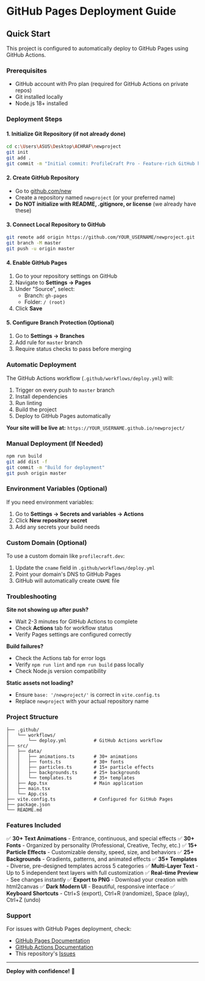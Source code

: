 # GitHub Pages Deployment Guide

## Quick Start

This project is configured to automatically deploy to GitHub Pages using GitHub Actions.

### Prerequisites
- GitHub account with Pro plan (required for GitHub Actions on private repos)
- Git installed locally
- Node.js 18+ installed

### Deployment Steps

#### 1. Initialize Git Repository (if not already done)
```bash
cd c:\Users\ASUS\Desktop\ACHRAF\newproject
git init
git add .
git commit -m "Initial commit: ProfileCraft Pro - Feature-rich GitHub header generator"
```

#### 2. Create GitHub Repository
- Go to [github.com/new](https://github.com/new)
- Create a repository named `newproject` (or your preferred name)
- **Do NOT initialize with README, .gitignore, or license** (we already have these)

#### 3. Connect Local Repository to GitHub
```bash
git remote add origin https://github.com/YOUR_USERNAME/newproject.git
git branch -M master
git push -u origin master
```

#### 4. Enable GitHub Pages
1. Go to your repository settings on GitHub
2. Navigate to **Settings → Pages**
3. Under "Source", select:
   - Branch: `gh-pages`
   - Folder: `/ (root)`
4. Click **Save**

#### 5. Configure Branch Protection (Optional)
1. Go to **Settings → Branches**
2. Add rule for `master` branch
3. Require status checks to pass before merging

### Automatic Deployment

The GitHub Actions workflow (`.github/workflows/deploy.yml`) will:
1. Trigger on every push to `master` branch
2. Install dependencies
3. Run linting
4. Build the project
5. Deploy to GitHub Pages automatically

**Your site will be live at:** `https://YOUR_USERNAME.github.io/newproject/`

### Manual Deployment (If Needed)

```bash
npm run build
git add dist -f
git commit -m "Build for deployment"
git push origin master
```

### Environment Variables (Optional)

If you need environment variables:
1. Go to **Settings → Secrets and variables → Actions**
2. Click **New repository secret**
3. Add any secrets your build needs

### Custom Domain (Optional)

To use a custom domain like `profilecraft.dev`:
1. Update the `cname` field in `.github/workflows/deploy.yml`
2. Point your domain's DNS to GitHub Pages
3. GitHub will automatically create `CNAME` file

### Troubleshooting

**Site not showing up after push?**
- Wait 2-3 minutes for GitHub Actions to complete
- Check **Actions** tab for workflow status
- Verify Pages settings are configured correctly

**Build failures?**
- Check the Actions tab for error logs
- Verify `npm run lint` and `npm run build` pass locally
- Check Node.js version compatibility

**Static assets not loading?**
- Ensure `base: '/newproject/'` is correct in `vite.config.ts`
- Replace `newproject` with your actual repository name

### Project Structure

```
├── .github/
│   └── workflows/
│       └── deploy.yml          # GitHub Actions workflow
├── src/
│   ├── data/
│   │   ├── animations.ts       # 30+ animations
│   │   ├── fonts.ts            # 30+ fonts
│   │   ├── particles.ts        # 15+ particle effects
│   │   ├── backgrounds.ts      # 25+ backgrounds
│   │   └── templates.ts        # 35+ templates
│   ├── App.tsx                 # Main application
│   ├── main.tsx
│   └── App.css
├── vite.config.ts              # Configured for GitHub Pages
├── package.json
└── README.md
```

### Features Included

✅ **30+ Text Animations** - Entrance, continuous, and special effects
✅ **30+ Fonts** - Organized by personality (Professional, Creative, Techy, etc.)
✅ **15+ Particle Effects** - Customizable density, speed, size, and behaviors
✅ **25+ Backgrounds** - Gradients, patterns, and animated effects
✅ **35+ Templates** - Diverse, pre-designed templates across 5 categories
✅ **Multi-Layer Text** - Up to 5 independent text layers with full customization
✅ **Real-time Preview** - See changes instantly
✅ **Export to PNG** - Download your creation with html2canvas
✅ **Dark Modern UI** - Beautiful, responsive interface
✅ **Keyboard Shortcuts** - Ctrl+S (export), Ctrl+R (randomize), Space (play), Ctrl+Z (undo)

### Support

For issues with GitHub Pages deployment, check:
- [GitHub Pages Documentation](https://docs.github.com/en/pages)
- [GitHub Actions Documentation](https://docs.github.com/en/actions)
- This repository's [Issues](https://github.com/YOUR_USERNAME/newproject/issues)

---

**Deploy with confidence!** 🚀
